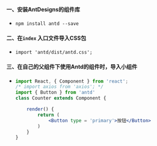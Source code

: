 #### 一、安装AntDesigns的组件库

* `npm install antd --save`

#### 二、在`index` 入口文件导入CSS包

* `import 'antd/dist/antd.css';`

#### 三、在自己的父组件下使用Antd的组件时，导入小组件

* ```jsx
  import React, { Component } from 'react';
  /* import axios from 'axios'; */
  import { Button } from 'antd'
  class Counter extends Component {
  
      render() {
          return (
              <Button type = 'primary'>按钮</Button>
          )
      }
  }
  ```

  



 